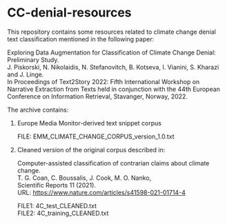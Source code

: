 # CC-denial-resources
This repository contains some resources related to climate change denial text classification
mentioned in the following paper:

Exploring Data Augmentation for Classification of Climate Change Denial: Preliminary Study.  
J. Piskorski, N. Nikolaidis, N. Stefanovitch, B. Kotseva, I. Vianini, S. Kharazi and J. Linge.<br/>
In Proceedings of Text2Story 2022: Fifth International Workshop on Narrative Extraction from Texts held in conjunction with the 44th European Conference on Information Retrieval, Stavanger, Norway, 2022.

The archive contains:

1. Europe Media Monitor-derived text snippet corpus

   FILE: EMM_CLIMATE_CHANGE_CORPUS_version_1.0.txt

2. Cleaned version of the original corpus described in: 
   
   Computer-assisted classification of contrarian claims about climate change.<br/>
   T. G. Coan, C. Boussalis, J. Cook, M. O. Nanko,<br/>
   Scientific Reports 11 (2021).<br/>
   URL: https://www.nature.com/articles/s41598-021-01714-4

   FILE1: 4C_test_CLEANED.txt<br/>
   FILE2: 4C_training_CLEANED.txt
